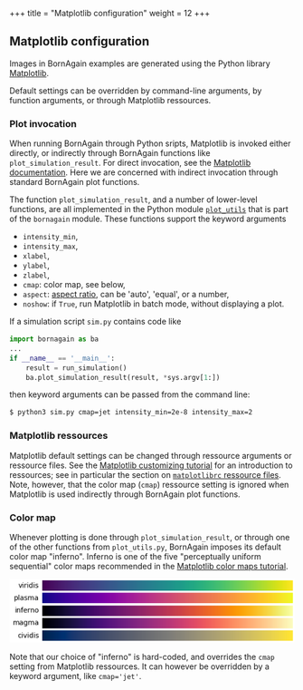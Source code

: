 +++
title = "Matplotlib configuration"
weight = 12
+++

## Matplotlib configuration

Images in BornAgain examples are generated using the Python library
[Matplotlib](https://matplotlib.org/).

Default settings can be overridden by command-line arguments,
by function arguments, or through Matplotlib ressources.

### Plot invocation

When running BornAgain through Python sripts, Matplotlib is invoked
either directly, or indirectly through BornAgain functions like
`plot_simulation_result`.
For direct invocation, see the [Matplotlib documentation](https://matplotlib.org/contents.html).
Here we are concerned with indirect invocation through standard BornAgain plot functions.

The function `plot_simulation_result`, and a number of lower-level functions,
are all implemented in the Python module
[`plot_utils`](https://github.com/scgmlz/BornAgain/blob/master/Wrap/python/plot_utils.py)
that is part of the `bornagain` module.
These functions support the keyword arguments

* `intensity_min`,
* `intensity_max`,
* `xlabel`,
* `ylabel`,
* `zlabel`,
* `cmap`: color map, see below,
* `aspect`: [aspect ratio](https://matplotlib.org/api/_as_gen/matplotlib.axes.Axes.set_aspect.html), can be 'auto', 'equal', or a number,
* `noshow`: if `True`, run Matplotlib in batch mode, without displaying a plot.

If a simulation script `sim.py` contains code like
```python
import bornagain as ba
...
if __name__ == '__main__':
    result = run_simulation()
    ba.plot_simulation_result(result, *sys.argv[1:])
```
then keyword arguments can be passed from the command line:
```bash
$ python3 sim.py cmap=jet intensity_min=2e-8 intensity_max=2
```

### Matplotlib ressources

Matplotlib default settings can be changed through ressource arguments or ressource files.
See the
[Matplotlib customizing tutorial](https://matplotlib.org/tutorials/introductory/customizing.html)
for an introduction to ressources;
see in particular the section on [`matplotlibrc` ressource files](https://matplotlib.org/tutorials/introductory/customizing.html#customizing-with-matplotlibrc-files).
Note, however, that the color map (`cmap`) ressource setting is ignored
when Matplotlib is used indirectly through BornAgain plot functions.

### Color map

Whenever plotting is done through `plot_simulation_result`,
or through one of the other functions from `plot_utils.py`,
BornAgain imposes its default color map "inferno".
Inferno is one of the five "perceptually uniform sequential" color maps
recommended in the
[Matplotlib color maps tutorial](https://matplotlib.org/tutorials/colors/colormaps.html#Perceptually).

![Matplotlib perceptually uniform sequential color maps](/img/matplotlib_pus_colormaps.png "Perceptually uniform sequential color maps from Matplotlib.")

Note that our choice of "inferno" is hard-coded,
and overrides the `cmap` setting from Matplotlib ressources.
It can however be overridden by a keyword argument, like `cmap='jet'`.
